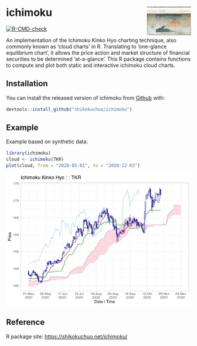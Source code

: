 
<!-- README.md is generated from README.Rmd. Please edit that file -->

# ichimoku <img src='man/figures/logo.jpg' align="right" height="79" />

<!-- badges: start -->

[![R-CMD-check](https://github.com/shikokuchuo/ichimoku/workflows/R-CMD-check/badge.svg)](https://github.com/shikokuchuo/ichimoku/actions)
<!-- badges: end -->

An implementation of the Ichimoku Kinko Hyo charting technique, also
commonly known as ‘cloud charts’ in R. Translating to ‘one-glance
equilibrium chart’, it allows the price action and market structure of
financial securities to be determined ‘at-a-glance’. This R package
contains functions to compute and plot both static and interactive
ichimoku cloud charts.

## Installation

You can install the released version of ichimoku from
[Github](https://github.com/shikokuchuo/ichimoku/) with:

``` r
devtools::install_github("shikokuchuo/ichimoku")
```

## Example

Example based on synthetic data:

``` r
library(ichimoku)
cloud <- ichimoku(TKR)
plot(cloud, from = "2020-05-01", to = "2020-12-03")
```

<img src="man/figures/README-plot-1.png" width="672" width="480" />

## Reference

R package site: <https://shikokuchuo.net/ichimoku/>
